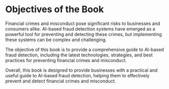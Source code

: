 Objectives of the Book
==================================================

Financial crimes and misconduct pose significant risks to businesses and consumers alike. AI-based fraud detection systems have emerged as a powerful tool for preventing and detecting these crimes, but implementing these systems can be complex and challenging.

The objective of this book is to provide a comprehensive guide to AI-based fraud detection, including the latest technologies, strategies, and best practices for preventing financial crimes and misconduct.

Overall, this book is designed to provide businesses with a practical and useful guide to AI-based fraud detection, helping them to effectively prevent and detect financial crimes and misconduct.
